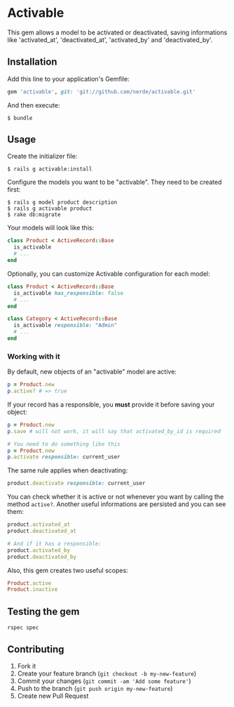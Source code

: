 # Activable

This gem allows a model to be activated or deactivated, saving informations like
'activated_at', 'deactivated_at', 'activated_by' and 'deactivated_by'.

## Installation

Add this line to your application's Gemfile:

```ruby
gem 'activable', git: 'git://github.com/nerde/activable.git'
```

And then execute:

    $ bundle

## Usage

Create the initializer file:

    $ rails g activable:install

Configure the models you want to be "activable". They need to be created first:

    $ rails g model product description
    $ rails g activable product
    $ rake db:migrate

Your models will look like this:

```ruby
class Product < ActiveRecord::Base
  is_activable
  # ...
end
```

Optionally, you can customize Activable configuration for each model:

```ruby
class Product < ActiveRecord::Base
  is_activable has_responsible: false
  # ...
end

class Category < ActiveRecord::Base
  is_activable responsible: "Admin"
  # ...
end
```

### Working with it

By default, new objects of an "activable" model are active:

```ruby
p = Product.new
p.active? # => true
```

If your record has a responsible, you **must** provide it before saving your object:

```ruby
p = Product.new
p.save # will not work, it will say that activated_by_id is required

# You need to do something like this
p = Product.new
p.activate responsible: current_user
```

The same rule applies when deactivating:

```ruby
product.deactivate responsible: current_user
```

You can check whether it is active or not whenever you want by calling the method
`active?`. Another useful informations are persisted and you can see them:

```ruby
product.activated_at
product.deactivated_at

# And if it has a responsible:
product.activated_by
product.deactivated_by
```

Also, this gem creates two useful scopes:

```ruby
Product.active
Product.inactive
```

## Testing the gem

    rspec spec

## Contributing

1. Fork it
2. Create your feature branch (`git checkout -b my-new-feature`)
3. Commit your changes (`git commit -am 'Add some feature'`)
4. Push to the branch (`git push origin my-new-feature`)
5. Create new Pull Request
